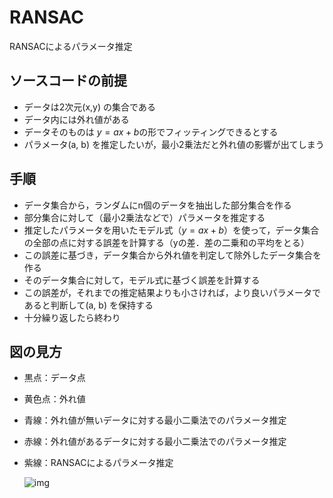 # RANSAC
RANSACによるパラメータ推定

## ソースコードの前提
- データは2次元(x,y) の集合である
- データ内には外れ値がある
- データそのものは $y=ax + b$の形でフィッティングできるとする
- パラメータ(a, b) を推定したいが，最小2乗法だと外れ値の影響が出てしまう

## 手順
- データ集合から，ランダムにn個のデータを抽出した部分集合を作る
- 部分集合に対して（最小2乗法などで）パラメータを推定する
- 推定したパラメータを用いたモデル式（$y=ax + b$）を使って，データ集合の全部の点に対する誤差を計算する（yの差．差の二乗和の平均をとる）
- この誤差に基づき，データ集合から外れ値を判定して除外したデータ集合を作る
- そのデータ集合に対して，モデル式に基づく誤差を計算する
- この誤差が，それまでの推定結果よりも小さければ，より良いパラメータであると判断して(a, b) を保持する
- 十分繰り返したら終わり

## 図の見方
- 黒点：データ点
- 黄色点：外れ値
- 青線：外れ値が無いデータに対する最小二乗法でのパラメータ推定
- 赤線：外れ値があるデータに対する最小二乗法でのパラメータ推定
- 紫線：RANSACによるパラメータ推定

  ![img](https://img.esa.io/uploads/production/attachments/14617/2020/05/31/12742/fd6c088b-d288-4ee4-a9b1-582a8606f5ab.png)
  
